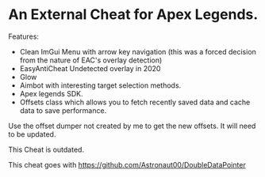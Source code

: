 # An External Cheat for Apex Legends.

Features:
- Clean ImGui Menu with arrow key navigation (this was a forced decision from the nature of EAC's overlay detection)
- EasyAntiCheat Undetected overlay in 2020
- Glow
- Aimbot with interesting target selection methods.
- Apex legends SDK.
- Offsets class which allows you to fetch recently saved data and cache data to save performance.

Use the offset dumper not created by me to get the new offsets. It will need to be updated.

This Cheat is outdated.

This cheat goes with https://github.com/Astronaut00/DoubleDataPointer
